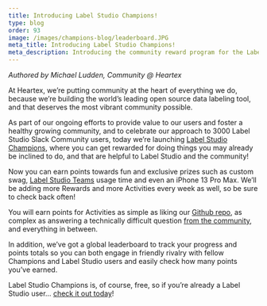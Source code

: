```yaml
---
title: Introducing Label Studio Champions!
type: blog
order: 93
image: /images/champions-blog/leaderboard.JPG
meta_title: Introducing Label Studio Champions!
meta_description: Introducing the community reward program for the Label Studio open source data labeling tool!  
---
```


*Authored by Michael Ludden, Community @ Heartex*

At Heartex, we’re putting community at the heart of everything we do, because we’re building the world’s leading open source data labeling tool, and that deserves the most vibrant community possible. 

As part of our ongoing efforts to provide value to our users and foster a healthy growing community, and to celebrate our approach to 3000 Label Studio Slack Community users, today we’re launching [Label Studio Champions](/community/champions), where you can get rewarded for doing things you may already be inclined to do, and that are helpful to Label Studio and the community!

Now you can earn points towards fun and exclusive prizes such as custom swag, [Label Studio Teams](https://heartex.com/company/introducing-heartex-label-studio-teams) usage time and even an iPhone 13 Pro Max. We’ll be adding more Rewards and more Activities every week as well, so be sure to check back often!

You will earn points for Activities as simple as liking our [Github repo](https://github.com/heartexlabs/label-studio), as complex as answering a technically difficult question [from the community](http://slack.labelstud.io.s3-website-us-east-1.amazonaws.com/?source=ls-champ-blog), and everything in between.

In addition, we’ve got a global leaderboard to track your progress and points totals so you can both engage in friendly rivalry with fellow Champions and Label Studio users and easily check how many points you’ve earned.

Label Studio Champions is, of course, free, so if you’re already a Label Studio user… [check it out today](/community/champions)!
